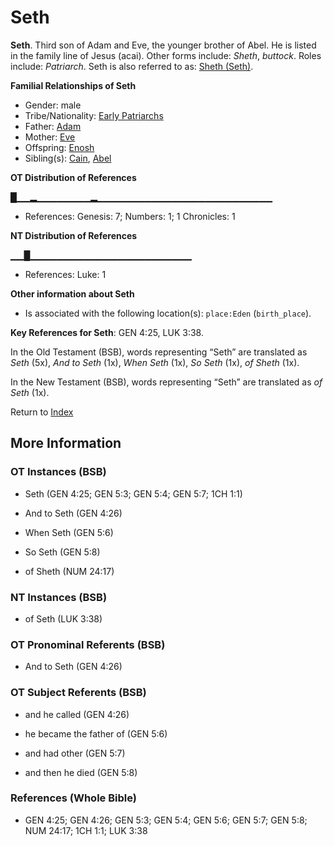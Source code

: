 # Seth
**Seth**. 
Third son of Adam and Eve, the younger brother of Abel. He is listed in the family line of Jesus (acai). 
Other forms include: 
*Sheth*, *buttock*. 
Roles include: 
_Patriarch_. 
Seth is also referred to as: 
[Sheth (Seth)](Sheth.md). 




**Familial Relationships of Seth**


* Gender: male
* Tribe/Nationality: [Early Patriarchs](../../../groups/md/acai/Earlypatriarchs.md)
* Father: [Adam](Adam.md)
* Mother: [Eve](Eve.md)
* Offspring: [Enosh](Enosh.md)
* Sibling(s): [Cain](Cain.md), [Abel](Abel.md)


**OT Distribution of References**

█▁▁▂▁▁▁▁▁▁▁▁▂▁▁▁▁▁▁▁▁▁▁▁▁▁▁▁▁▁▁▁▁▁▁▁▁▁▁
* References: Genesis: 7; Numbers: 1; 1 Chronicles: 1

**NT Distribution of References**

▁▁█▁▁▁▁▁▁▁▁▁▁▁▁▁▁▁▁▁▁▁▁▁▁▁▁
* References: Luke: 1





**Other information about Seth**


* Is associated with the following location(s): 
`place:Eden` (`birth_place`). 


**Key References for Seth**: 
GEN 4:25, LUK 3:38. 


In the Old Testament (BSB), words representing “Seth” are translated as 
*Seth* (5x), *And to Seth* (1x), *When Seth* (1x), *So Seth* (1x), *of Sheth* (1x). 


In the New Testament (BSB), words representing “Seth” are translated as 
*of Seth* (1x). 


Return to [Index](00-Index.md)

## More Information

### OT Instances (BSB)

* Seth (GEN 4:25; GEN 5:3; GEN 5:4; GEN 5:7; 1CH 1:1)

* And to Seth (GEN 4:26)

* When Seth (GEN 5:6)

* So Seth (GEN 5:8)

* of Sheth (NUM 24:17)



### NT Instances (BSB)

* of Seth (LUK 3:38)



### OT Pronominal Referents (BSB)

* And to Seth (GEN 4:26)



### OT Subject Referents (BSB)

* and he called (GEN 4:26)

* he became the father of (GEN 5:6)

* and had other (GEN 5:7)

* and then he died (GEN 5:8)



### References (Whole Bible)

* GEN 4:25; GEN 4:26; GEN 5:3; GEN 5:4; GEN 5:6; GEN 5:7; GEN 5:8; NUM 24:17; 1CH 1:1; LUK 3:38



